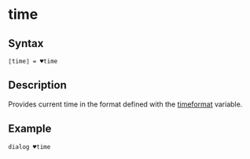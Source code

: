 # time

## Syntax

```G1ANT
⟦time⟧ = ♥time
```

## Description

Provides current time in the format defined with the [timeformat](timeformat.md) variable.

## Example

```G1ANT
dialog ♥time
```

